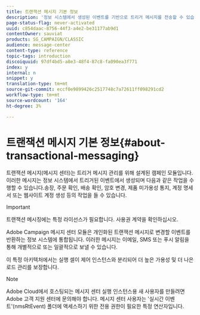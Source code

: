 ```yaml
---
title: 트랜잭션 메시지 기본 정보
description: '정보 시스템에서 생성된 이벤트를 기반으로 트리거 메시지를 전송할 수 있습니다. '
page-status-flag: never-activated
uuid: c854daac-8756-44f3-a4e2-be31177ab9d1
contentOwner: sauviat
products: SG_CAMPAIGN/CLASSIC
audience: message-center
content-type: reference
topic-tags: introduction
discoiquuid: 97df4bd5-a8e3-48f4-87c8-fa090ea3f771
index: y
internal: n
snippet: y
translation-type: tm+mt
source-git-commit: eccf0e9899426c2517748c7a72611ff098291cd2
workflow-type: tm+mt
source-wordcount: '164'
ht-degree: 3%

---
```



# 트랜잭션 메시지 기본 정보{#about-transactional-messaging}

트랜잭션 메시지(메시지 센터)는 트리거 메시지 관리를 위해 설계된 캠페인 모듈입니다. 이러한 메시지는 정보 시스템에서 트리거된 이벤트에서 생성되며 다음과 같은 작업을 수행할 수 있습니다.송장, 주문 확인, 배송 확인, 암호 변경, 제품 미가용성 통지, 계정 명세서 또는 웹사이트 계정 생성 등의 작업을 들 수 있습니다.

>[!IMPORTANT]
>
>트랜잭션 메시징에는 특정 라이선스가 필요합니다. 사용권 계약을 확인하십시오.

Adobe Campaign 메시지 센터 모듈은 개인화된 트랜잭션 메시지로 변경할 이벤트를 반환하는 정보 시스템에 통합됩니다. 이러한 메시지는 이메일, SMS 또는 푸시 알림을 통해 개별적으로 또는 일괄적으로 보낼 수 있습니다.

이 특정 아키텍처에서는 실행 셀이 제어 인스턴스와 분리되어 더 높은 가용성 및 더 나은 로드 관리를 보장합니다.

>[!NOTE]
>
>Adobe Cloud에서 호스팅되는 메시지 센터 실행 인스턴스용 새 사용자를 만들려면 Adobe 고객 지원 센터에 문의해야 합니다. 메시지 센터 사용자는 &#39;실시간 이벤트&#39;(nmsRtEvent) 폴더에 액세스하기 위한 전용 권한이 필요한 특정 연산자입니다.
